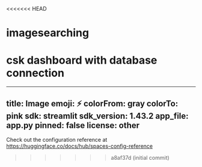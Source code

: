 <<<<<<< HEAD
# imagesearching
csk dashboard with database connection
=======
---
title: Image
emoji: ⚡
colorFrom: gray
colorTo: pink
sdk: streamlit
sdk_version: 1.43.2
app_file: app.py
pinned: false
license: other
---

Check out the configuration reference at https://huggingface.co/docs/hub/spaces-config-reference
>>>>>>> a8af37d (initial commit)
